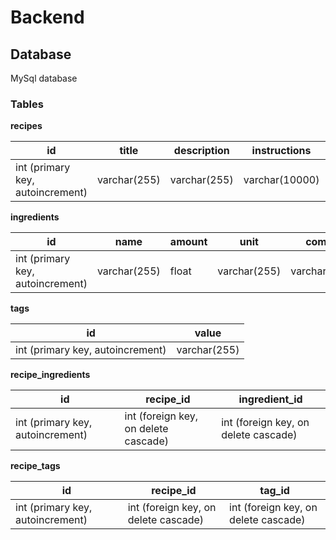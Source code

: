 # Backend

## Database

MySql database

### Tables

**recipes**

| id                               | title        | description  | instructions   | preptime | last_cooked | created  |
| -------------------------------- | ------------ | ------------ | -------------- | -------- | ----------- | -------- |
| int (primary key, autoincrement) | varchar(255) | varchar(255) | varchar(10000) | float    | datetime    | datetime |

**ingredients**

| id                               | name         | amount | unit         | comment        |
| -------------------------------- | ------------ | ------ | ------------ | -------------- |
| int (primary key, autoincrement) | varchar(255) | float  | varchar(255) | varchar(10000) |

**tags**

| id                               | value        |
| -------------------------------- | ------------ |
| int (primary key, autoincrement) | varchar(255) |

**recipe_ingredients**

| id                               | recipe_id                            | ingredient_id                        |
| -------------------------------- | ------------------------------------ | ------------------------------------ |
| int (primary key, autoincrement) | int (foreign key, on delete cascade) | int (foreign key, on delete cascade) |

**recipe_tags**

| id                               | recipe_id                            | tag_id                               |
| -------------------------------- | ------------------------------------ | ------------------------------------ |
| int (primary key, autoincrement) | int (foreign key, on delete cascade) | int (foreign key, on delete cascade) |

